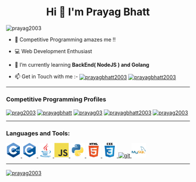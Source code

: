 <h1 align="center">Hi 👋 I'm Prayag Bhatt </h1>

<p align="left"> <img src="https://komarev.com/ghpvc/?username=prayag2003&label=Profile%20views&color=0e75b6&style=flat" alt="prayag2003" /> </p>

- 🎯 Competitive Programming amazes me !!
- 💻 Web Development Enthusiast
- 🌱 I’m currently learning **BackEnd( NodeJS ) and Golang** 

- 📫 Get in Touch with me :- <a href="https://linkedin.com/in/prayagbhatt2003" target="blank"><img align="center" src="https://raw.githubusercontent.com/rahuldkjain/github-profile-readme-generator/master/src/images/icons/Social/linked-in-alt.svg" alt="prayagbhatt2003" height="30" width="40" /></a>
<a href="https://twitter.com/prayagbhatt2003" target="blank"><img align="center" src="https://raw.githubusercontent.com/rahuldkjain/github-profile-readme-generator/master/src/images/icons/Social/twitter.svg" alt="prayagbhatt2003" height="30" width="40" /></a>
<hr>
<h3 align="left">Competitive Programming Profiles</h3>
<p align="left">

<a href="https://codeforces.com/profile/prag2003" target="blank"><img align="center" src="https://raw.githubusercontent.com/rahuldkjain/github-profile-readme-generator/master/src/images/icons/Social/codeforces.svg" alt="prag2003" height="30" width="40" /></a>
<a href="https://www.leetcode.com/prayagbhatt" target="blank"><img align="center" src="https://raw.githubusercontent.com/rahuldkjain/github-profile-readme-generator/master/src/images/icons/Social/leet-code.svg" alt="prayagbhatt" height="30" width="40" /></a>
<a href="https://www.codechef.com/users/prayag03" target="blank"><img align="center" src="https://cdn.jsdelivr.net/npm/simple-icons@3.1.0/icons/codechef.svg" alt="prayag03" height="30" width="40" /></a>
<a href="https://www.hackerrank.com/prayagbhatt2003" target="blank"><img align="center" src="https://raw.githubusercontent.com/rahuldkjain/github-profile-readme-generator/master/src/images/icons/Social/hackerrank.svg" alt="prayagbhatt2003" height="30" width="40" /></a>
<a href="https://auth.geeksforgeeks.org/user/prayag2003" target="blank"><img align="center" src="https://raw.githubusercontent.com/rahuldkjain/github-profile-readme-generator/master/src/images/icons/Social/geeks-for-geeks.svg" alt="prayag2003" height="30" width="40" /></a>
</p>
<hr>
<h3 align="left">Languages and Tools:</h3>
<p align="left">
<a href="https://www.w3schools.com/cpp/" target="_blank" rel="noreferrer"> <img src="https://raw.githubusercontent.com/devicons/devicon/master/icons/cplusplus/cplusplus-original.svg" alt="cplusplus" width="40" height="40"/> </a>
 <a href="https://www.cprogramming.com/" target="_blank" rel="noreferrer"> <img src="https://raw.githubusercontent.com/devicons/devicon/master/icons/c/c-original.svg" alt="c" width="40" height="40"/> </a> 
<a href="https://www.java.com" target="_blank" rel="noreferrer"> <img src="https://raw.githubusercontent.com/devicons/devicon/master/icons/java/java-original.svg" alt="java" width="40" height="40"/> </a> 
<a href="https://developer.mozilla.org/en-US/docs/Web/JavaScript" target="_blank" rel="noreferrer"> <img src="https://raw.githubusercontent.com/devicons/devicon/master/icons/javascript/javascript-original.svg" alt="javascript" width="40" height="40"/>
</a> 
<a href="https://www.python.org" target="_blank" rel="noreferrer"> <img src="https://raw.githubusercontent.com/devicons/devicon/master/icons/python/python-original.svg" alt="python" width="40" height="40"/> </a> 
 <a href="https://www.w3.org/html/" target="_blank" rel="noreferrer"> <img src="https://raw.githubusercontent.com/devicons/devicon/master/icons/html5/html5-original-wordmark.svg" alt="html5" width="40" height="40"/> </a>
<a href="https://www.w3schools.com/css/" target="_blank" rel="noreferrer"> <img src="https://raw.githubusercontent.com/devicons/devicon/master/icons/css3/css3-original-wordmark.svg" alt="css3" width="40" height="40"/> </a> 
<a href="https://git-scm.com/" target="_blank" rel="noreferrer"> <img src="https://www.vectorlogo.zone/logos/git-scm/git-scm-icon.svg" alt="git" width="40" height="40"/> </a> 
<a href="https://www.mysql.com/" target="_blank" rel="noreferrer"> <img src="https://raw.githubusercontent.com/devicons/devicon/master/icons/mysql/mysql-original-wordmark.svg" alt="mysql" width="40" height="40"/> 
<hr>
<p><img align="center" src="https://github-readme-streak-stats.herokuapp.com/?user=prayag2003&" alt="prayag2003" /></p>
